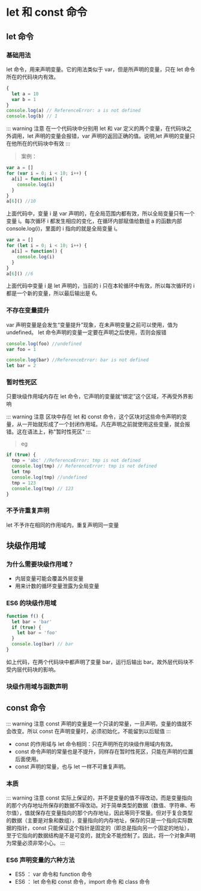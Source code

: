 # let 和 const 命令

## let 命令

### 基础用法

let 命令，用来声明变量。它的用法类似于 var，但是所声明的变量，只在 let 命令所在的代码块内有效。

```javascript
{
  let a = 10
  var b = 1
}
console.log(a) // ReferenceError: a is not defined
console.log(b) // 1
```

::: warning 注意
在一个代码块中分别用 let 和 var 定义的两个变量，在代码块之外调用，let 声明的变量会报错，var 声明的返回正确的值。说明,let 声明的变量只在他所在的代码块中有效
:::

> 案例：

```javascript
var a = []
for (var i = 0; i < 10; i++) {
  a[i] = function() {
    console.log(i)
  }
}
a[6]() //10
```

上面代码中，变量 i 是 var 声明的，在全局范围内都有效，所以全局变量只有一个变量 i。每次循环 i 都发生相应的变化，在循环内部赋值给数组 a 的函数内部 console.log(i)，里面的 i 指向的就是全局变量 i。

```javascript
var a = []
for (let i = 0; i < 10; i++) {
  a[i] = function() {
    console.log(i)
  }
}
a[6]() //6
```

上面代码中变量 i 是 let 声明的，当前的 i 只在本轮循环中有效，所以每次循环的 i 都是一个新的变量，所以最后输出是 6。

### 不存在变量提升

var 声明变量是会发生“变量提升”现象，在未声明变量之前可以使用，值为 undefined。
let 命令声明的变量一定要在声明之后使用，否则会报错

```javascript
console.log(foo) //undefined
var foo = 1

console.log(bar) //ReferenceError: bar is not defined
let bar = 2
```

### 暂时性死区

只要块级作用域内存在 let 命令，它声明的变量就“绑定”这个区域，不再受外界影响

::: warning 注意
区块中存在 let 和 const 命令，这个区块对这些命令声明的变量，从一开始就形成了一个封闭作用域。凡在声明之前就使用这些变量，就会报错。这在语法上，称"暂时性死区"
:::

> eg

```javascript
if (true) {
  tmp = 'abc' //ReferenceError: tmp is not defined
  console.log(tmp) // ReferenceError: tmp is not defined
  let tmp
  console.log(tmp) //undefined
  tmp = 123
  console.log(tmp) // 123
}
```

### 不予许重复声明

let 不予许在相同的作用域内，重复声明同一变量

## 块级作用域

### 为什么需要块级作用域？

- 内层变量可能会覆盖外层变量
- 用来计数的循环变量泄露为全局变量

### ES6 的块级作用域

```javascript
function f() {
  let bar = 'bar'
  if (true) {
    let bar = 'foo'
  }
  console.log(bar) // bar
}
```

如上代码，在两个代码块中都声明了变量 bar，运行后输出 bar。故外层代码块不受内层代码块的影响。

### 块级作用域与函数声明

## const 命令

::: warning 注意
const 声明的变量是一个只读的常量，一旦声明，变量的值就不会改变。所以 const 在声明变量时，必须初始化，不能留到以后赋值
:::

- const 的作用域与 let 命令相同：只在声明所在的块级作用域内有效。
- const 命令声明的常量也是不提升，同样存在暂时性死区，只能在声明的位置后面使用。
- const 声明的常量，也与 let 一样不可重复声明。

### 本质

::: warning 注意
const 实际上保证的，并不是变量的值不得改动，而是变量指向的那个内存地址所保存的数据不得改动。对于简单类型的数据（数值、字符串、布尔值），值就保存在变量指向的那个内存地址，因此等同于常量。但对于复合类型的数据（主要是对象和数组），变量指向的内存地址，保存的只是一个指向实际数据的指针，const 只能保证这个指针是固定的（即总是指向另一个固定的地址），至于它指向的数据结构是不是可变的，就完全不能控制了。因此，将一个对象声明为常量必须非常小心。
:::

### ES6 声明变量的六种方法

- ES5 ： var 命令和 function 命令
- ES6 ： let 命令和 const 命令，import 命令 和 class 命令
